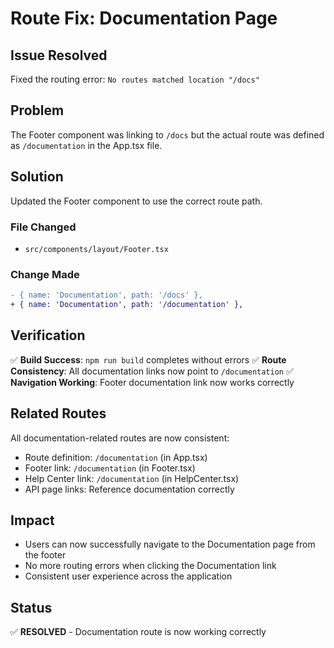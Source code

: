 # Route Fix: Documentation Page

## Issue Resolved

Fixed the routing error: `No routes matched location "/docs"`

## Problem

The Footer component was linking to `/docs` but the actual route was defined as `/documentation` in the App.tsx file.

## Solution

Updated the Footer component to use the correct route path.

### File Changed

-   `src/components/layout/Footer.tsx`

### Change Made

```diff
- { name: 'Documentation', path: '/docs' },
+ { name: 'Documentation', path: '/documentation' },
```

## Verification

✅ **Build Success**: `npm run build` completes without errors
✅ **Route Consistency**: All documentation links now point to `/documentation`
✅ **Navigation Working**: Footer documentation link now works correctly

## Related Routes

All documentation-related routes are now consistent:

-   Route definition: `/documentation` (in App.tsx)
-   Footer link: `/documentation` (in Footer.tsx)
-   Help Center link: `/documentation` (in HelpCenter.tsx)
-   API page links: Reference documentation correctly

## Impact

-   Users can now successfully navigate to the Documentation page from the footer
-   No more routing errors when clicking the Documentation link
-   Consistent user experience across the application

## Status

✅ **RESOLVED** - Documentation route is now working correctly
